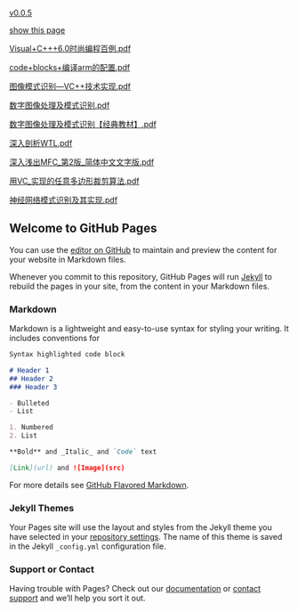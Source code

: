 [v0.0.5](https://github.com/littleflute/PDFs/edit/master/README.md)

[show this page](https://littleflute.github.io/PDFs/)

[Visual+C+++6.0时尚编程百例.pdf](PDFs/Visual+C+++6.0时尚编程百例.pdf)

[code+blocks+编译arm的配置.pdf](PDFs/code+blocks+编译arm的配置.pdf)

[图像模式识别—VC++技术实现.pdf](PDFs/图像模式识别—VC++技术实现.pdf)

[数字图像处理及模式识别.pdf](PDFs/数字图像处理及模式识别.pdf)

[数字图像处理及模式识别【经典教材】.pdf](PDFs/数字图像处理及模式识别【经典教材】.pdf)

[深入剖析WTL.pdf](PDFs/深入剖析WTL.pdf)

[深入浅出MFC_第2版_简体中文文字版.pdf](PDFs/深入浅出MFC_第2版_简体中文文字版.pdf)

[用VC_实现的任意多边形裁剪算法.pdf](PDFs/用VC_实现的任意多边形裁剪算法.pdf)

[神经网络模式识别及其实现.pdf](PDFs/神经网络模式识别及其实现.pdf)









## Welcome to GitHub Pages

You can use the [editor on GitHub](https://github.com/littleflute/PDFs/edit/master/README.md) to maintain and preview the content for your website in Markdown files.

Whenever you commit to this repository, GitHub Pages will run [Jekyll](https://jekyllrb.com/) to rebuild the pages in your site, from the content in your Markdown files.

### Markdown

Markdown is a lightweight and easy-to-use syntax for styling your writing. It includes conventions for

```markdown
Syntax highlighted code block

# Header 1
## Header 2
### Header 3

- Bulleted
- List

1. Numbered
2. List

**Bold** and _Italic_ and `Code` text

[Link](url) and ![Image](src)
```

For more details see [GitHub Flavored Markdown](https://guides.github.com/features/mastering-markdown/).

### Jekyll Themes

Your Pages site will use the layout and styles from the Jekyll theme you have selected in your [repository settings](https://github.com/littleflute/PDFs/settings). The name of this theme is saved in the Jekyll `_config.yml` configuration file.

### Support or Contact

Having trouble with Pages? Check out our [documentation](https://help.github.com/categories/github-pages-basics/) or [contact support](https://github.com/contact) and we’ll help you sort it out.
